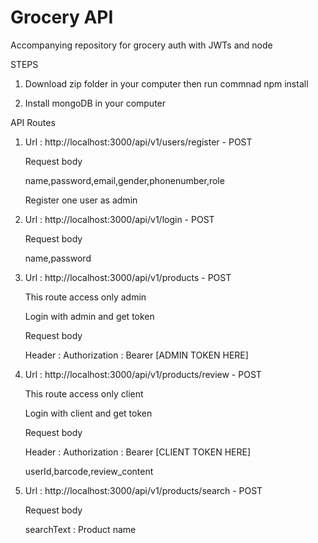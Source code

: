 # Grocery API
Accompanying repository for grocery auth with JWTs and node

STEPS

1) Download zip folder in your computer then run commnad
  npm install

2) Install mongoDB in your computer


API Routes

1) Url : http://localhost:3000/api/v1/users/register  - POST

   Request body
   
   name,password,email,gender,phonenumber,role
   
   Register one user as admin
  
2) Url : http://localhost:3000/api/v1/login  -  POST

   Request body
   
   name,password
   
   
3) Url : http://localhost:3000/api/v1/products - POST

   This route access only admin
   
   Login with admin and get token
   
   Request body
   
   Header : Authorization : Bearer [ADMIN TOKEN HERE]
   
   
4) Url : http://localhost:3000/api/v1/products/review   -  POST

   This route access only client
   
   Login with client and get token
   
   Request body
   
   Header : Authorization : Bearer [CLIENT TOKEN HERE]
   
   userId,barcode,review_content
   

5) Url : http://localhost:3000/api/v1/products/search - POST

   Request body
   
   searchText : Product name
   
